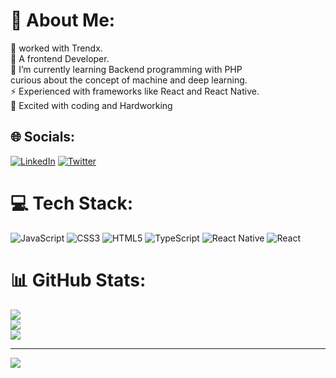 # 💫 About Me:
🔭  worked with Trendx.<br>👯 A frontend Developer.<br>🌱 I’m currently learning Backend programming with PHP<br>       curious about the concept of machine and deep learning. <br>⚡ Experienced with frameworks like React and React Native.<br>💬 Excited with coding and Hardworking


## 🌐 Socials:
[![LinkedIn](https://img.shields.io/badge/LinkedIn-%230077B5.svg?logo=linkedin&logoColor=white)](https://linkedin.com/in/https://www.linkedin.com/in/henry-valentine-a3443822b/) [![Twitter](https://img.shields.io/badge/Twitter-%231DA1F2.svg?logo=Twitter&logoColor=white)](https://twitter.com/https://twitter.com/HenryValen55329) 

# 💻 Tech Stack:
![JavaScript](https://img.shields.io/badge/javascript-%23323330.svg?style=plastic&logo=javascript&logoColor=%23F7DF1E) ![CSS3](https://img.shields.io/badge/css3-%231572B6.svg?style=plastic&logo=css3&logoColor=white) ![HTML5](https://img.shields.io/badge/html5-%23E34F26.svg?style=plastic&logo=html5&logoColor=white) ![TypeScript](https://img.shields.io/badge/typescript-%23007ACC.svg?style=plastic&logo=typescript&logoColor=white) ![React Native](https://img.shields.io/badge/react_native-%2320232a.svg?style=plastic&logo=react&logoColor=%2361DAFB) ![React](https://img.shields.io/badge/react-%2320232a.svg?style=plastic&logo=react&logoColor=%2361DAFB)
# 📊 GitHub Stats:
![](https://github-readme-stats.vercel.app/api?username=henryStark&theme=react&hide_border=false&include_all_commits=false&count_private=false)<br/>
![](https://github-readme-streak-stats.herokuapp.com/?user=henryStark&theme=react&hide_border=false)<br/>
![](https://github-readme-stats.vercel.app/api/top-langs/?username=henryStark&theme=react&hide_border=false&include_all_commits=false&count_private=false&layout=compact)

---
[![](https://visitcount.itsvg.in/api?id=henryStark&icon=0&color=0)](https://visitcount.itsvg.in)

<!-- Proudly created with GPRM ( https://gprm.itsvg.in ) -->
